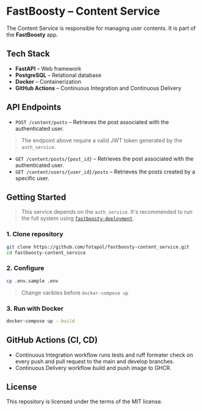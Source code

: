 # FastBoosty – Content Service

The Content Service is responsible for managing user contents. It is part of the **FastBoosty** app.

## Tech Stack

- **FastAPI** – Web framework
- **PostgreSQL** – Relational database
- **Docker** – Containerization
- **GitHub Actions** – Continuous Integration and Continuous Delivery

## API Endpoints

- `POST /content/posts` – Retrieves the post associated with the authenticated user.
> The endpoint above require a valid JWT token generated by the `auth_service`.
- `GET /content/posts/{post_id}` – Retrieves the post associated with the authenticated user.
- `GET /content/users/{user_id}/posts` – Retrieves the posts created by a specific user.


## Getting Started

> This service depends on the `auth_service`. It's recommended to run the full system using [`fastboosty-deployment`](https://github.com/fotapol/fastboosty-deployment).

### 1. Clone repository

```bash
git clone https://github.com/fotapol/fastboosty-content_service.git
cd fastboosty-content_service
```

### 2. Configure

```bash
cp .env.sample .env
```
> Change varibles before `docker-compose up`

### 3. Run with Docker

```bash
docker-compose up --build
```

## GitHub Actions (CI, CD)

* Continuous Integration workflow runs tests and ruff formater check on every push and pull request to the main and develop branches.
* Continuous Delivery workflow build and push image to GHCR.

## License

This repository is licensed under the terms of the MIT license.

